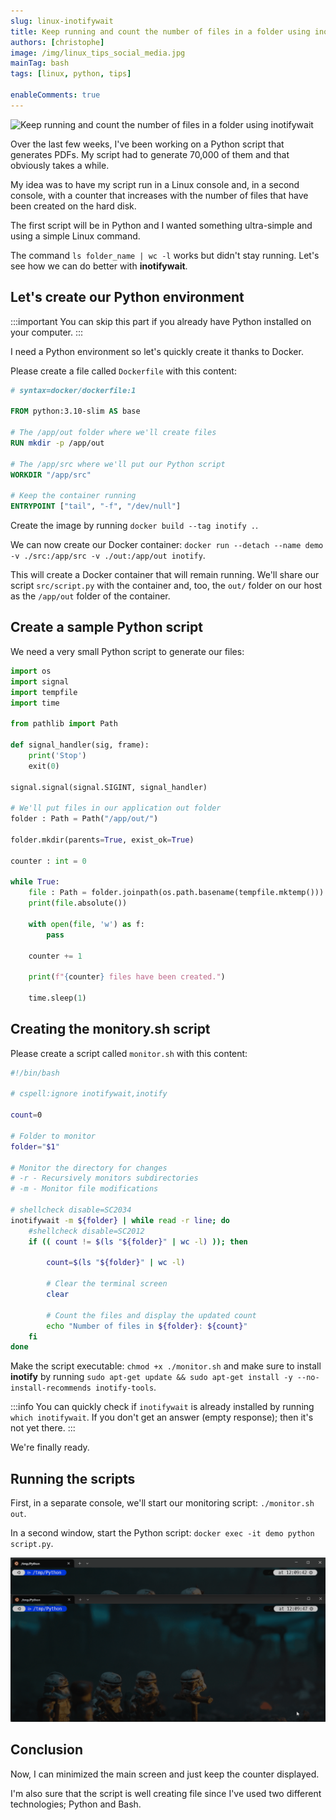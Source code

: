 ```yaml
---
slug: linux-inotifywait
title: Keep running and count the number of files in a folder using inotifywait
authors: [christophe]
image: /img/linux_tips_social_media.jpg
mainTag: bash
tags: [linux, python, tips]

enableComments: true
---
```

<!-- cspell:ignore joinpath,pathlib -->

![Keep running and count the number of files in a folder using inotifywait](/img/linux_tips_banner.jpg)

Over the last few weeks, I've been working on a Python script that generates PDFs. My script had to generate 70,000 of them and that obviously takes a while.

My idea was to have my script run in a Linux console and, in a second console, with a counter that increases with the number of files that have been created on the hard disk.

The first script will be in Python and I wanted something ultra-simple and using a simple Linux command.

The command `ls folder_name | wc -l` works but didn't stay running. Let's see how we can do better with **inotifywait**.

<!-- truncate -->

## Let's create our Python environment

:::important
You can skip this part if you already have Python installed on your computer.
:::

I need a Python environment so let's quickly create it thanks to Docker.

Please create a file called `Dockerfile` with this content:

<Snippets filename="Dockerfile">

```dockerfile
# syntax=docker/dockerfile:1

FROM python:3.10-slim AS base

# The /app/out folder where we'll create files
RUN mkdir -p /app/out

# The /app/src where we'll put our Python script
WORKDIR "/app/src"

# Keep the container running
ENTRYPOINT ["tail", "-f", "/dev/null"]
```

</Snippets>

Create the image by running `docker build --tag inotify .`.

We can now create our Docker container: `docker run --detach --name demo -v ./src:/app/src -v ./out:/app/out inotify`.

This will create a Docker container that will remain running. We'll share our script `src/script.py` with the container and, too, the `out/` folder on our host as the `/app/out` folder of the container.

## Create a sample Python script

We need a very small Python script to generate our files:


<Snippets filename="src/script.py">

```python
import os
import signal
import tempfile
import time

from pathlib import Path

def signal_handler(sig, frame):
    print('Stop')
    exit(0)

signal.signal(signal.SIGINT, signal_handler)

# We'll put files in our application out folder
folder : Path = Path("/app/out/")

folder.mkdir(parents=True, exist_ok=True)

counter : int = 0

while True:
    file : Path = folder.joinpath(os.path.basename(tempfile.mktemp()))
    print(file.absolute())

    with open(file, 'w') as f:
        pass

    counter += 1

    print(f"{counter} files have been created.")

    time.sleep(1)
```

</Snippets>

## Creating the monitory.sh script

Please create a script called `monitor.sh` with this content:


<Snippets filename="monitory.sh">

```bash
#!/bin/bash

# cspell:ignore inotifywait,inotify

count=0

# Folder to monitor
folder="$1"

# Monitor the directory for changes
# -r - Recursively monitors subdirectories
# -m - Monitor file modifications

# shellcheck disable=SC2034
inotifywait -m ${folder} | while read -r line; do
    #shellcheck disable=SC2012
    if (( count != $(ls "${folder}" | wc -l) )); then

        count=$(ls "${folder}" | wc -l)

        # Clear the terminal screen
        clear

        # Count the files and display the updated count
        echo "Number of files in ${folder}: ${count}"
    fi
done

```

</Snippets>

Make the script executable: `chmod +x ./monitor.sh` and make sure to install **inotify** by running `sudo apt-get update && sudo apt-get install -y --no-install-recommends inotify-tools`.

:::info
You can quickly check if `inotifywait` is already installed by running `which inotifywait`. If you don't get an answer (empty response); then it's not yet there.
:::

We're finally ready.

## Running the scripts

First, in a separate console, we'll start our monitoring script: `./monitor.sh out`.

In a second window, start the Python script: `docker exec -it demo python script.py`.

![Running a monitory using inotifywait](./images/inotifywait.gif)

## Conclusion

Now, I can minimized the main screen and just keep the counter displayed.

I'm also sure that the script is well creating file since I've used two different technologies; Python and Bash.

